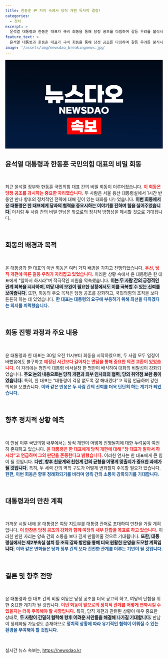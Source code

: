 ```yaml
---
title: 한동훈 尹 지지 속에서 당직 개편 독자적 결정!
categories:
  - 정치
excerpt: >
  윤석열 대통령과 한동훈 대표가 극비 회동을 통해 당정 공조를 다짐하며 갈등 우려를 불식시켰다. 이 만남은 여당 재편 과정에서의 단합의 필요성을 절감한 결과로, 향후 정례화될 가능성도 제기됐다.
feature_text: >
  윤석열 대통령과 한동훈 대표가 극비 회동을 통해 당정 공조를 다짐하며 갈등 우려를 불식시켰다. 이 만남은 여당 재편 과정에서의 단합의 필요성을 절감한 결과로, 향후 정례화될 가능성도 제기됐다.
image: '/assets/img/newsdao_breakingnews.jpg'
---
```


<p><img src="/assets/img/newsdao_breakingnews.jpg" alt="ontimetimes 속보" /></p>

<h2 data-ke-size="size26">윤석열 대통령과 한동훈 국민의힘 대표의 비밀 회동</h2>

<p data-ke-size="size16">&nbsp;</p>

<p data-ke-size="size16">최근 윤석열 정부와 한동훈 국민의힘 대표 간의 비밀 회동이 이루어졌습니다. <b><span style="color: #ee2323;">이 회동은 당정 공조를 과시하는 중요한 자리였습니다.</span></b> 두 사람은 서울 용산 대통령실에서 1시간 반 동안 만나 향후의 정치적인 전략에 대해 깊이 있는 대화를 나누었습니다. <b><span style="background-color: #21538527;">이번 회동에서 윤 대통령은 한 대표에게 당과의 협력을 중요시하는 이야기를 전하며 힘을 실어주었습니다.</span></b> 이처럼 두 사람 간의 비밀 만남은 앞으로의 정치적 방향성을 제시할 것으로 기대됩니다.</p>

<p data-ke-size="size16">&nbsp;</p>

<h2 data-ke-size="size26">회동의 배경과 목적</h2>

<p data-ke-size="size16">&nbsp;</p>

<p data-ke-size="size16">윤 대통령과 한 대표의 이번 회동은 여러 가지 배경을 가지고 진행되었습니다. <b><span style="color: #ee2323;">우선, 당직 개편에 따른 갈등 우려가 자리잡고 있었습니다.</span></b> 이러한 상황 속에서 윤 대통령은 한 대표에게 "알아서 하시라"며 적극적인 지원을 약속했습니다. <b><span style="background-color: #21538527;">이는 두 사람 간의 긍정적인 관계 회복을 시사하며, 여당 내의 보완이 필요한 상황에서도 이를 극복할 수 있는 신뢰를 보여줍니다.</span></b> 또한, 회동의 주요 목적은 당정 공조를 강화하고, 국민의힘의 조직을 보다 튼튼히 하는 데 있었습니다. <b><span style="color: #1a5490;">한 대표는 대통령의 요구에 부응하기 위해 최선을 다하겠다는 의지를 피력했습니다.</span></b></p>

<p data-ke-size="size16">&nbsp;</p>

<h2 data-ke-size="size26">회동 진행 과정과 주요 내용</h2>

<p data-ke-size="size16">&nbsp;</p>

<p data-ke-size="size16">윤 대통령과 한 대표는 30일 오전 11시부터 회동을 시작하였으며, 두 사람 모두 일정이 바빴음에도 불구하고 <b><span style="color: #ee2323;">예정된 시간보다 길어지는 면담을 통해 중요한 의견 교환이 있었습니다.</span></b> 이 자리에는 정진석 대통령 비서실장 한 명만이 배석하여 대화의 비밀성이 강화되었습니다. <b><span style="background-color: #21538527;">주요 논의 내용으로는 당직 개편과 외부 인사와의 협력, 당의 취약점 보완 등이었습니다.</span></b> 특히, 한 대표는 “대통령이 걱정 없도록 잘 해내겠다”고 직접 언급하며 강한 의욕을 보였습니다. <b><span style="color: #1a5490;">이와 같은 반응은 두 사람 간의 신뢰를 더욱 단단히 하는 계기가 되었습니다.</span></b></p>

<p data-ke-size="size16">&nbsp;</p>

<h2 data-ke-size="size26">향후 정치적 상황 예측</h2>

<p data-ke-size="size16">&nbsp;</p>

<p data-ke-size="size16">이 만남 이후 국민의힘 내부에서는 당직 개편이 어떻게 진행될지에 대한 두려움이 여전히 존재하고 있습니다. <b><span style="color: #ee2323;">윤 대통령은 한 대표에게 당직 개편에 대해 "당 대표가 알아서 하시라"고 언급하며 그의 판단을 존중한다고 밝혔습니다.</span></b> 이러한 언사는 한 대표에게 큰 힘이 될 것입니다. <b><span style="background-color: #21538527;">다만, 향후 친윤계와 친한계 간의 균형을 어떻게 맞출지가 중요한 과제가 될 것입니다.</span></b> 특히, 두 세력 간의 역학 구도가 어떻게 변화할지 주목할 필요가 있습니다. <b><span style="color: #1a5490;">한편, 이번 회동은 향후 정례화되기를 바라며 양측 간의 소통이 강화되기를 기대합니다.</span></b></p>

<p data-ke-size="size16">&nbsp;</p>

<h2 data-ke-size="size26">대통령과의 만찬 계획</h2>

<p data-ke-size="size16">&nbsp;</p>

<p data-ke-size="size16">가까운 시일 내에 윤 대통령은 여당 지도부를 대통령 관저로 초대하여 만찬을 가질 계획입니다. <b><span style="color: #ee2323;">이 만찬은 당정 공조의 강화와 함께 여당의 내부 단합을 목표로 하고 있습니다.</span></b> 이러한 만찬 자리는 양측 간의 소통을 보다 깊게 만들어줄 것으로 기대됩니다. <b><span style="background-color: #21538527;">또한, 대통령실에서는 제2부속실 설치 등 조직 강화 방안을 통해 더욱 원활한 운영을 도모할 계획입니다.</span></b> <b><span style="color: #1a5490;">이와 같은 변화들은 당과 정부 간의 보다 건전한 관계를 이루는 기반이 될 것입니다.</span></b></p>

<p data-ke-size="size16">&nbsp;</p>

<h2 data-ke-size="size26">결론 및 향후 전망</h2>

<p data-ke-size="size16">&nbsp;</p>

<p data-ke-size="size16">윤 대통령과 한 대표 간의 비밀 회동은 당정 공조를 더욱 공고히 하고, 여당의 단합을 위한 중요한 계기가 될 것입니다. <b><span style="color: #ee2323;">이번 회동이 앞으로의 정치적 관계를 어떻게 변화시킬 수 있을지는 더욱 주목해야 할 사항입니다.</span></b> 특히, 당직 개편과 관련된 상황이 매우 중요한 상태로, <b><span style="background-color: #21538527;">두 사람이 긴밀히 협력해 향후 어려운 사안들을 해결해 나가길 기대합니다.</span></b> 만남이 정례화될 가능성도 존재하므로 <b><span style="color: #1a5490;">정치적 상황에 따라 유기적인 협력이 이뤄질 수 있는 환경을 부여해야 할 것입니다.</span></b></p>

<p data-ke-size="size16">&nbsp;</p>
실시간 뉴스 속보는, <a href="https://newsdao.kr" rel="dofollow">https://newsdao.kr</a>


